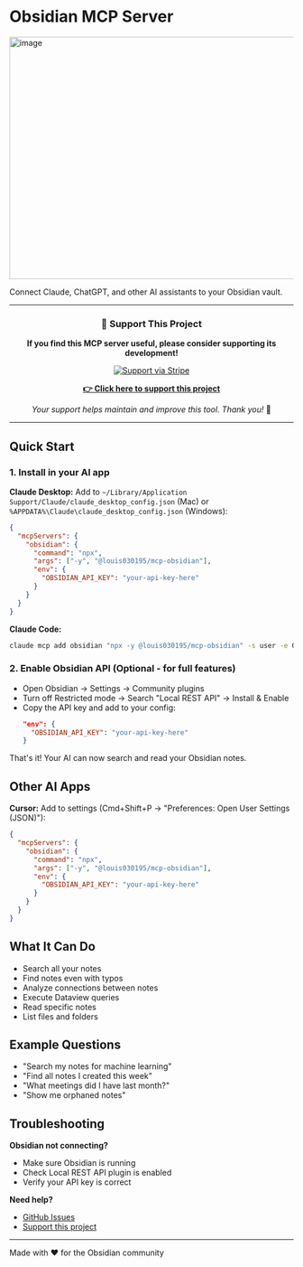 # Obsidian MCP Server

<img width="1495" height="429" alt="image" src="https://github.com/user-attachments/assets/ed3f9f26-ddbd-4baf-8fce-34b44cc3c30f" />


Connect Claude, ChatGPT, and other AI assistants to your Obsidian vault.

---

<div align="center">

### 💖 Support This Project

**If you find this MCP server useful, please consider supporting its development!**

[![Support via Stripe](https://img.shields.io/badge/Support-Stripe-635bff?style=for-the-badge&logo=stripe&logoColor=white)](https://buy.stripe.com/fZu8wP2n7a34fix2LK)

[**👉 Click here to support this project**](https://buy.stripe.com/fZu8wP2n7a34fix2LK)

*Your support helps maintain and improve this tool. Thank you!* 🙏

</div>

---

## Quick Start

### 1. Install in your AI app

**Claude Desktop:**
Add to `~/Library/Application Support/Claude/claude_desktop_config.json` (Mac) or `%APPDATA%\Claude\claude_desktop_config.json` (Windows):
```json
{
  "mcpServers": {
    "obsidian": {
      "command": "npx",
      "args": ["-y", "@louis030195/mcp-obsidian"],
      "env": {
        "OBSIDIAN_API_KEY": "your-api-key-here"
      }
    }
  }
}
```

**Claude Code:**
```bash
claude mcp add obsidian "npx -y @louis030195/mcp-obsidian" -s user -e OBSIDIAN_API_KEY="your-api-key-here"
```

### 2. Enable Obsidian API (Optional - for full features)
- Open Obsidian → Settings → Community plugins
- Turn off Restricted mode → Search "Local REST API" → Install & Enable
- Copy the API key and add to your config:
  ```json
  "env": {
    "OBSIDIAN_API_KEY": "your-api-key-here"
  }
  ```

That's it! Your AI can now search and read your Obsidian notes.

## Other AI Apps

**Cursor:** Add to settings (Cmd+Shift+P → "Preferences: Open User Settings (JSON)"):
```json
{
  "mcpServers": {
    "obsidian": {
      "command": "npx",
      "args": ["-y", "@louis030195/mcp-obsidian"],
      "env": {
        "OBSIDIAN_API_KEY": "your-api-key-here"
      }
    }
  }
}
```

## What It Can Do

- Search all your notes
- Find notes even with typos
- Analyze connections between notes
- Execute Dataview queries
- Read specific notes
- List files and folders

## Example Questions

- "Search my notes for machine learning"
- "Find all notes I created this week" 
- "What meetings did I have last month?"
- "Show me orphaned notes"

## Troubleshooting

**Obsidian not connecting?**
- Make sure Obsidian is running
- Check Local REST API plugin is enabled
- Verify your API key is correct

**Need help?**
- [GitHub Issues](https://github.com/louis030195/easy-obsidian-mcp/issues)
- [Support this project](https://buy.stripe.com/fZu8wP2n7a34fix2LKgA800)

---

Made with ❤️ for the Obsidian community
